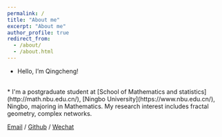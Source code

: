 ```yaml
---
permalink: /
title: "About me"
excerpt: "About me"
author_profile: true
redirect_from: 
  - /about/
  - /about.html
---
```

* Hello, I’m Qingcheng!
<br>
* I'm a postgraduate student at [School of Mathematics and statistics](http://math.nbu.edu.cn/), [Ningbo University](https://www.nbu.edu.cn/), Ningbo, majoring in Mathematics. My research interest includes fractal geometry, complex networks.

[Email](mailto:2111071003@nbu.edu.cn) / [Github](https://github.com/zengqingcheng) / [Wechat](../images/wechat.jpg) 



